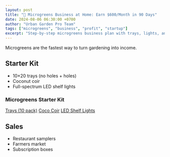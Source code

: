 ```yaml
---
layout: post
title: "🌱 Microgreens Business at Home: Earn $600/Month in 90 Days"
date: 2024-08-06 06:30:00 +0700
author: "Urban Garden Pro Team"
tags: ["microgreens", "business", "profit", "startup"]
excerpt: "Step-by-step microgreens business plan with trays, lights, and sales channels for fast ROI."
---
```


Microgreens are the fastest way to turn gardening into income.

## Starter Kit
- 10×20 trays (no holes + holes)  
- Coconut coir  
- Full-spectrum LED shelf lights

<div class="affiliate-box">
<h3>Microgreens Starter Kit</h3>
<a class="affiliate-button" target="_blank" href="https://amazon.com/dp/B08TRAYS1020?tag=kokman-20">Trays (10 pack)</a>
<a class="affiliate-button" target="_blank" href="https://amazon.com/dp/B08COCOCOIR?tag=kokman-20">Coco Coir</a>
<a class="affiliate-button" target="_blank" href="https://amazon.com/dp/B07SHELFLIGHT?tag=kokman-20">LED Shelf Lights</a>
</div>

## Sales
- Restaurant samplers  
- Farmers market  
- Subscription boxes
